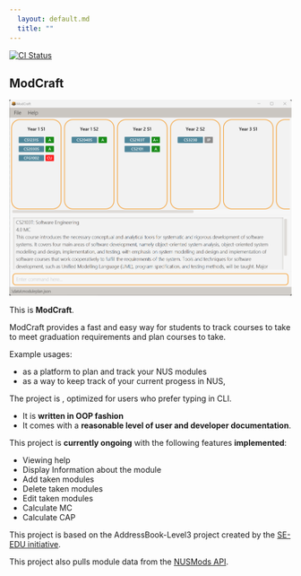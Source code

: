```yaml
---
  layout: default.md
  title: ""
---
```


[![CI Status](https://github.com/se-edu/addressbook-level3/workflows/Java%20CI/badge.svg)](https://github.com/AY2324S1-CS2103T-T13-0/tp/actions)

## ModCraft

![Ui](images/Ui.png)

This is **ModCraft**.<br>

ModCraft provides a fast and easy way for students to track courses to take to meet graduation requirements and plan courses to take.

Example usages:
* as a platform to plan and track your NUS modules
* as a way to keep track of your current progess in NUS,

The project is , optimized for users who prefer typing in CLI.
* It is **written in OOP fashion**
* It comes with a **reasonable level of user and developer documentation**.

This project is **currently ongoing** with the following features **implemented**:

* Viewing help
* Display Information about the module
* Add taken modules
* Delete taken modules
* Edit taken modules
* Calculate MC
* Calculate CAP


This project is based on the AddressBook-Level3 project created by the [SE-EDU initiative](https://se-education.org).

This project also pulls module data from the [NUSMods API](https://api.nusmods.com/v2/).